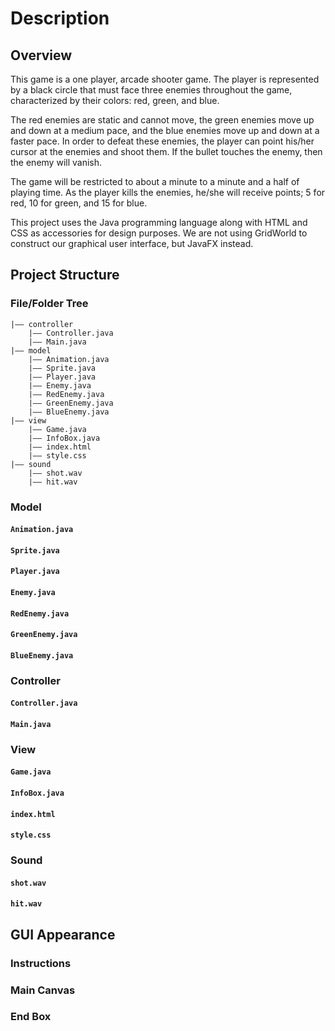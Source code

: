 # Description

## Overview

This game is a one player, arcade shooter game. The player is represented by a black circle that must face three enemies throughout the game, characterized by their colors: red, green, and blue. 

The red enemies are static and cannot move, the green enemies move up and down at a medium pace, and the blue enemies move up and down at a faster pace. In order to defeat these enemies, the player can point his/her cursor at the enemies and shoot them. If the bullet touches the enemy, then the enemy will vanish.

The game will be restricted to about a minute to a minute and a half of playing time. As the player kills the enemies, he/she will receive points; 5 for red, 10 for green, and 15 for blue. 

This project uses the Java programming language along with HTML and CSS as accessories for design purposes. We are not using GridWorld to construct our graphical user interface, but JavaFX instead. 

## Project Structure

### File/Folder Tree
```
|–– controller
	|–– Controller.java
	|–– Main.java
|–– model
	|–– Animation.java
	|–– Sprite.java
	|–– Player.java
	|–– Enemy.java
	|–– RedEnemy.java
	|–– GreenEnemy.java
	|–– BlueEnemy.java
|–– view
	|–– Game.java
	|–– InfoBox.java
	|–– index.html
	|–– style.css
|–– sound
	|–– shot.wav
	|–– hit.wav
```

### Model

#### `Animation.java`

#### `Sprite.java`

#### `Player.java`

#### `Enemy.java`

#### `RedEnemy.java`

#### `GreenEnemy.java`

#### `BlueEnemy.java`

### Controller

#### `Controller.java`

#### `Main.java`

### View

#### `Game.java`

#### `InfoBox.java`

#### `index.html`

#### `style.css`

### Sound

#### `shot.wav`

#### `hit.wav`

## GUI Appearance

### Instructions

### Main Canvas

### End Box
